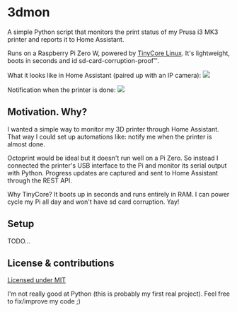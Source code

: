 # 3dmon

A simple Python script that monitors the print status of my Prusa i3 MK3 printer and reports it to Home Assistant.

Runs on a Raspberry Pi Zero W, powered by [TinyCore Linux](http://tinycorelinux.net). It's lightweight, boots in seconds and id sd-card-corruption-proof™️.

What it looks like in Home Assistant (paired up with an IP camera):
![](https://savjee.github.io/3dmon/screenshot.png)

Notification when the printer is done:
![](https://savjee.github.io/3dmon/screenshot-notification.jpg)

## Motivation. Why?
I wanted a simple way to monitor my 3D printer through Home Assistant. That way I could set up automations like: notify me when the printer is almost done.

Octoprint would be ideal but it doesn't run well on a Pi Zero. So instead I connected the printer's USB interface to the Pi and monitor its serial output with Python. Progress updates are captured and sent to Home Assistant through the REST API.

Why TinyCore? It boots up in seconds and runs entirely in RAM. I can power cycle my Pi all day and won't have sd card corruption. Yay!

## Setup
TODO...

## License & contributions
[Licensed under MIT](LICENSE)

I'm not really good at Python (this is probably my first real project). Feel free to fix/improve my code ;)